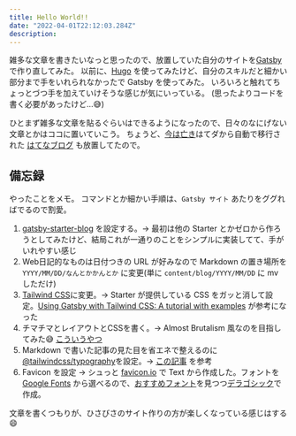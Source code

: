 ```yaml
---
title: Hello World!!
date: "2022-04-01T22:12:03.284Z"
description:
---
```

雑多な文章を書きたいなっと思ったので、放置していた自分のサイトを[Gatsby](https://www.gatsbyjs.com/)で作り直してみた。
以前に、[Hugo](https://gohugo.io/) を使ってみたけど、自分のスキルだと細かい部分まで手をいれられなかったで Gatsby を使ってみた。
いろいろと触れてちょっとづつ手を加えていけそうな感じが気にいっている。
(思ったよりコードを書く必要があったけど…😅)

ひとまず雑多な文章を貼るぐらいはできるようになったので、日々のなにげない文章とかはココに置いていこう。
ちょうど、[今は亡き](https://diary.hatenastaff.com/entry/2019/07/26/153015)はてダから自動で移行された [はてなブログ](https://nawoto.hatenadiary.org/) も放置してたので。

## 備忘録
やったことをメモ。
コマンドとか細かい手順は、`Gatsby サイト` あたりをググればでるので割愛。

1. [gatsby-starter-blog](https://www.gatsbyjs.com/starters/gatsbyjs/gatsby-starter-blog) を設定する。→ 最初は他の Starter とかゼロから作ろうとしてみたけど、結局これが一通りのことをシンプルに実装してて、手がいれやすい感じ
1. Web日記的なものは日付つきの URL が好みなので Markdown の置き場所を `YYYY/MM/DD/なんとかかんとか` に変更(単に `content/blog/YYYY/MM/DD` に mv しただけ)
1. [Tailwind CSS](https://tailwindcss.com/)に変更。→ Starter が提供している CSS をガッと消して設定。[Using Gatsby with Tailwind CSS: A tutorial with examples](https://blog.logrocket.com/using-gatsby-with-tailwind-css-a-tutorial-with-examples/#building-a-header-section) が参考になった
1. チマチマとレイアウトとCSSを書く。→ Almost Brutalism 風なのを目指してみた😅 [こういうやつ](https://www.brutalist.design/brutal-design-1/)
1. Markdown で書いた記事の見た目を省エネで整えるのに [@tailwindcss/typography](https://tailwindcss.com/docs/typography-plugin)を設定。→ [この記事](https://portground.net/dev/tailwind-markdown-tailwindcss-typography) を参考
1. Favicon を設定 → シュっと [favicon.io](https://favicon.io/) で Text から作成した。フォントを [Google Fonts](https://fonts.google.com/) から選べるので、[おすすめフォント](https://photoshopvip.net/131206)を見つつ[デラゴシック](https://fonts.google.com/specimen/Dela++Gothic+One)で作成。

文章を書くつもりが、ひさびさのサイト作りの方が楽しくなっている感じはする😄